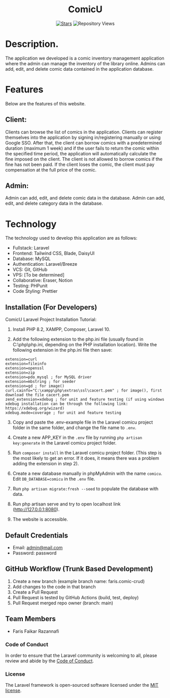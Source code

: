 <h1 align="center">ComicU</h1>

<p align="center">
<a href="https://github.com/farisfaikar/comicu"><img src="https://img.shields.io/github/stars/farisfaikar/comicu.svg?style=social" alt="Stars"><a>
<img src="https://komarev.com/ghpvc/?username=farisfaikar&repo=comicu&label=Repository%20views&comiculor=0e75b6&style=flat" alt="Repository Views">
</p>

# Description.

The application we developed is a comic inventory management application where the admin can manage the inventory of the library online. Admins can add, edit, and delete comic data contained in the application database.

# Features

Below are the features of this website.

## Client:

Clients can browse the list of comics in the application. Clients can register themselves into the application by signing in/registering manually or using Google SSO. After that, the client can borrow comics with a predetermined duration (maximum 1 week) and if the user fails to return the comic within the specified time period, the application will automatically calculate the fine imposed on the client. The client is not allowed to borrow comics if the fine has not been paid. If the client loses the comic, the client must pay compensation at the full price of the comic.

## Admin:

Admin can add, edit, and delete comic data in the database. Admin can add, edit, and delete category data in the database.

# Technology

The technology used to develop this application are as follows:

-   Fullstack: Laravel
-   Frontend: Tailwind CSS, Blade, DaisyUI
-   Database: MySQL
-   Authentication: Laravel/Breeze
-   VCS: Git, GitHub
-   VPS: [To be determined]
-   Collaborative: Eraser, Notion
-   Testing: PHPunit
-   Code Styling: Prettier

## Installation (For Developers)

ComicU Laravel Project Installation Tutorial:

1. Install PHP 8.2, XAMPP, Composer, Laravel 10.

2. Add the following extension to the php.ini file (usually found in C:\php\php.ini, depending on the PHP installation location). Write the following extension in the php.ini file then save:

```
extension=curl
extension=fileinfo
extension=openssl
extension=zip
extension=pdo_mysql ; for MySQL driver
extension=mbstring ; for seeder
extension=gd ; for image()
curl.cainfo="C:\xampp\php\extras\ssl\cacert.pem" ; for image(), first download the file cacert.pem
zend_extension=xdebug ; for unit and feature testing (if using windows xdebug installation can be through the following link: https://xdebug.org/wizard)
xdebug.mode=coverage ; for unit and feature testing
```

3. Copy and paste the .env-example file in the Laravel comicu project folder in the same folder, and change the file name to `.env`.

4. Create a new APP_KEY in the `.env` file by running `php artisan key:generate` in the Laravel comicu project folder.

5. Run `composer install` in the Laravel comicu project folder. (This step is the most likely to get an error. If it does, it means there was a problem adding the extension in step 2).

6. Create a new database manually in phpMyAdmin with the name `comicu`. Edit `DB_DATABASE=comicu` in the `.env` file.

7. Run `php artisan migrate:fresh --seed` to populate the database with data.

8. Run php artisan serve and try to open localhost link (http://127.0.0.1:8080).

9. The website is accessible.

## Default Credentials

-   Email: admin@mail.com
-   Password: password

## GitHub Workflow (Trunk Based Development)

1. Create a new branch (example branch name: faris.comic-crud)
2. Add changes to the code in that branch
3. Create a Pull Request
4. Pull Request is tested by GitHub Actions (build, test, deploy)
5. Pull Request merged repo owner (branch: main)

## Team Members
- Faris Faikar Razannafi

### Code of Conduct

In order to ensure that the Laravel community is welcoming to all, please review and abide by the [Code of Conduct](https://laravel.com/docs/contributions#code-of-conduct).

### License

The Laravel framework is open-sourced software licensed under the [MIT license](https://opensource.org/licenses/MIT).
